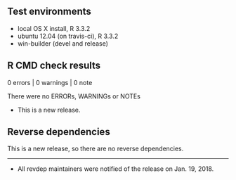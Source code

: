 ## Test environments
* local OS X install, R 3.3.2
* ubuntu 12.04 (on travis-ci), R 3.3.2
* win-builder (devel and release)

## R CMD check results

0 errors | 0 warnings | 0 note

There were no ERRORs, WARNINGs or NOTEs

* This is a new release.

## Reverse dependencies

This is a new release, so there are no reverse dependencies.

---

* All revdep maintainers were notified of the release on Jan. 19, 2018.

